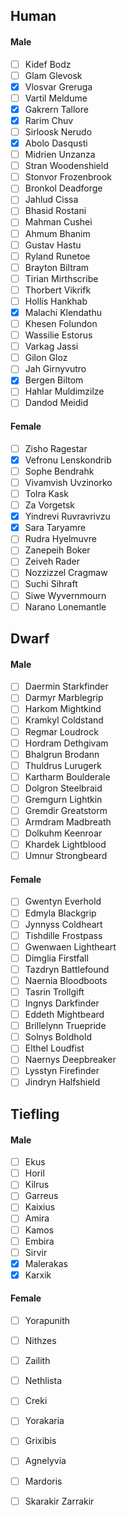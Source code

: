 ## Human
#### Male
- [ ] Kidef Bodz
- [ ] Glam Glevosk
- [x] Vlosvar Greruga
- [ ] Vartil Meldume
- [x] Gakrern Tallore
- [x] Rarim Chuv
- [ ] Sirloosk Nerudo
- [x] Abolo Dasqusti
- [ ] Midrien Unzanza
- [ ] Stran Woodenshield
- [ ] Stonvor Frozenbrook
- [ ] Bronkol Deadforge
- [ ] Jahlud Cissa
- [ ] Bhasid Rostani
- [ ] Mahman Cushei
- [ ] Ahmum Bhanim
- [ ] Gustav Hastu
- [ ] Ryland Runetoe
- [ ] Brayton Biltram
- [ ] Tirian Mirthscribe
- [ ] Thorbert Vikrifk
- [ ] Hollis Hankhab
- [x] Malachi Klendathu
- [ ] Khesen Folundon
- [ ] Wassilie Estorus
- [ ] Varkag Jassi
- [ ] Gilon Gloz
- [ ] Jah Girnyvutro
- [x] Bergen Biltom
- [ ] Hahlar Muldimzilze
- [ ] Dandod Meidid

#### Female
- [ ] Zisho Ragestar
- [x] Vefronu Lenskondrib
- [ ] Sophe Bendrahk
- [ ] Vivamvish Uvzinorko
- [ ] Tolra Kask
- [ ] Za Vorgetsk
- [x] Yindrevi Ruvravrivzu
- [x] Sara Taryamre
- [ ] Rudra Hyelmuvre
- [ ] Zanepeih Boker
- [ ] Zeiveh Rader
- [ ] Nozzizzel Cragmaw
- [ ] Suchi Sihraft
- [ ] Siwe Wyvernmourn
- [ ] Narano Lonemantle
## Dwarf
#### Male
- [ ] Daermin Starkfinder
- [ ] Darmyr Marblegrip
- [ ] Harkom Mightkind
- [ ] Kramkyl Coldstand
- [ ] Regmar Loudrock
- [ ] Hordram Dethgivam
- [ ] Bhalgrun Brodann
- [ ] Thuldrus Lurugerk
- [ ] Kartharm Boulderale
- [ ] Dolgron Steelbraid
- [ ] Gremgurn Lightkin
- [ ] Gremdir Greatstorm
- [ ] Armdram Madbreath
- [ ] Dolkuhm Keenroar
- [ ] Khardek Lightblood
- [ ] Umnur Strongbeard
#### Female
- [ ] Gwentyn Everhold
- [ ] Edmyla Blackgrip
- [ ] Jynnyss Coldheart
- [ ] Tishdille Frostpass
- [ ] Gwenwaen Lightheart
- [ ] Dimglia Firstfall
- [ ] Tazdryn Battlefound
- [ ] Naernia Bloodboots
- [ ] Tasrin Trollgift
- [ ] Ingnys Darkfinder
- [ ] Eddeth Mightbeard
- [ ] Brillelynn Truepride
- [ ] Solnys Boldhold
- [ ] Elthel Loudfist
- [ ] Naernys Deepbreaker
- [ ] Lysstyn Firefinder
- [ ] Jindryn Halfshield
## Tiefling
#### Male
- [ ] Ekus
- [ ] Horil
- [ ] Kilrus
- [ ] Garreus
- [ ] Kaixius
- [ ] Amira
- [ ] Kamos
- [ ] Embira
- [ ] Sirvir
- [x] Malerakas
- [x] Karxik
#### Female
- [ ] Yorapunith
- [ ] Nithzes
- [ ] Zailith
- [ ] Nethlista
- [ ] Creki
- [ ] Yorakaria
- [ ] Grixibis
- [ ] Agnelyvia
- [ ] Mardoris
- [ ] Skarakir
Zarrakir

